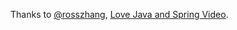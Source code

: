 Thanks to [@rosszhang](https://github.com/rosszhang), [Love Java and Spring Video](https://www.bittiger.io/classpage/eg2b34sYEyzok6AnN]).
